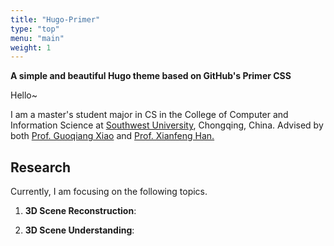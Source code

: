 ```yaml
---
title: "Hugo-Primer"
type: "top"
menu: "main"
weight: 1
---
```


**A simple and beautiful Hugo theme based on GitHub's Primer CSS**

Hello~ 

I am a  master's student major in CS in the College of Computer and Information Science at [Southwest University](http://www.swu.edu.cn/), Chongqing, China. Advised by both [Prof. Guoqiang Xiao](http://cis.swu.edu.cn/info/1013/1150.htm) and [Prof. Xianfeng Han.](https://scholar.google.com/citations?user=4FaCTFgAAAAJ&hl=en&oi=ao)

## Research

Currently, I am focusing on the following topics.

1. **3D Scene Reconstruction**:  
   
   

2. **3D Scene **Understanding****:  
   
   
